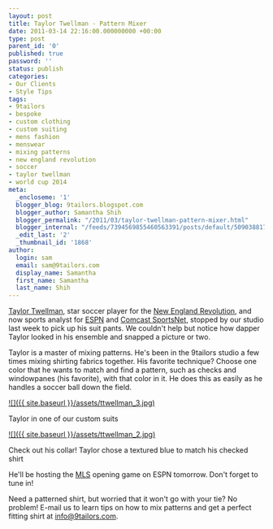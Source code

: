 ```yaml
---
layout: post
title: Taylor Twellman - Pattern Mixer
date: 2011-03-14 22:16:00.000000000 +00:00
type: post
parent_id: '0'
published: true
password: ''
status: publish
categories:
- Our Clients
- Style Tips
tags:
- 9tailors
- bespoke
- custom clothing
- custom suiting
- mens fashion
- menswear
- mixing patterns
- new england revolution
- soccer
- taylor twellman
- world cup 2014
meta:
  _encloseme: '1'
  blogger_blog: 9tailors.blogspot.com
  blogger_author: Samantha Shih
  blogger_permalink: "/2011/03/taylor-twellman-pattern-mixer.html"
  blogger_internal: "/feeds/7394569855460563391/posts/default/5090388170138278966"
  _edit_last: '2'
  _thumbnail_id: '1868'
author:
  login: sam
  email: sam@9tailors.com
  display_name: Samantha
  first_name: Samantha
  last_name: Shih
---
```

[Taylor Twellman](http://www.twellmansoccerne.com/), star soccer player for the [New England Revolution](http://www.revolutionsoccer.net/), and now sports analyst for [ESPN](http://espn.com/) and [Comcast SportsNet](http://www.csnne.com/), stopped by our studio last week to pick up his suit pants. We couldn't help but notice how dapper Taylor looked in his ensemble and snapped a picture or two.

Taylor is a master of mixing patterns. He's been in the 9tailors studio a few times mixing shirting fabrics together. His favorite technique? Choose one color that he wants to match and find a pattern, such as checks and windowpanes (his favorite), with that color in it. He does this as easily as he handles a soccer ball down the field.

[![]({{ site.baseurl }}/assets/ttwellman_3.jpg)](https://lh4.googleusercontent.com/-jKEHOIsk8EM/TX6NWT-AWCI/AAAAAAAAIuA/z_3Tj3TfhX0/s1600/ttwellman_3.jpg)

Taylor in one of our custom suits

[![]({{ site.baseurl }}/assets/ttwellman_2.jpg)](https://lh3.googleusercontent.com/-tLZQM-QKq6M/TX6NXbGL2LI/AAAAAAAAIuE/F_qZ9rx4Owg/s1600/ttwellman_2.jpg)

Check out his collar! Taylor chose a textured blue to match his checked shirt

He'll be hosting the [MLS](http://www.mlssoccer.com/) opening game on ESPN tomorrow. Don't forget to tune in!

Need a patterned shirt, but worried that it won't go with your tie? No problem! E-mail us to learn tips on how to mix patterns and get a perfect fitting shirt at info@9tailors.com.